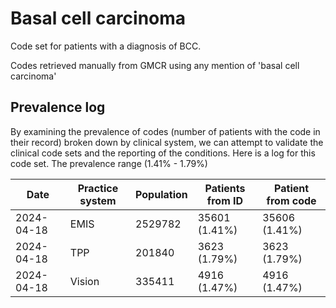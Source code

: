 # Basal cell carcinoma

Code set for patients with a diagnosis of BCC.

Codes retrieved manually from GMCR using any mention of 'basal cell carcinoma'

## Prevalence log

By examining the prevalence of codes (number of patients with the code in their record) broken down by clinical system, we can attempt to validate the clinical code sets and the reporting of the conditions.
Here is a log for this code set. The prevalence range (1.41% - 1.79%)

| Date       | Practice system | Population | Patients from ID | Patient from code |
| ---------- | --------------- | ---------- | ---------------- | ----------------- |
| 2024-04-18 | EMIS | 2529782 | 35601 (1.41%) | 35606 (1.41%) | 
| 2024-04-18 | TPP | 201840 | 3623 (1.79%) | 3623 (1.79%) | 
| 2024-04-18 | Vision | 335411 | 4916 (1.47%) | 4916 (1.47%) | 
